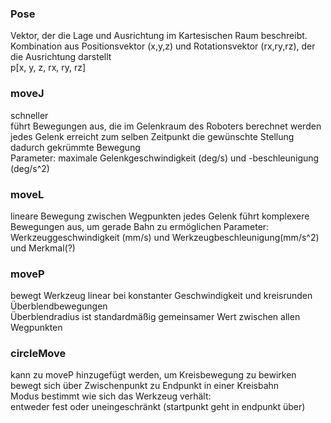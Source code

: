 ### Pose

Vektor, der die Lage und Ausrichtung im Kartesischen Raum beschreibt.  
Kombination aus Positionsvektor (x,y,z) und Rotationsvektor (rx,ry,rz), der die Ausrichtung darstellt  
p[x, y, z, rx, ry, rz]


### moveJ
schneller  
führt Bewegungen aus, die im Gelenkraum des Roboters berechnet werden  
jedes Gelenk erreicht zum selben Zeitpunkt die gewünschte Stellung  
dadurch gekrümmte Bewegung  
Parameter: maximale Gelenkgeschwindigkeit (deg/s) und -beschleunigung (deg/s^2)

### moveL
lineare Bewegung zwischen Wegpunkten
jedes Gelenk führt komplexere Bewegungen aus, um gerade Bahn zu ermöglichen
Parameter: Werkzeuggeschwindigkeit (mm/s) und Werkzeugbeschleunigung(mm/s^2) und Merkmal(?)

### moveP
bewegt Werkzeug linear bei konstanter Geschwindigkeit und kreisrunden  Überblendbewegungen   
Überblendradius ist standardmäßig gemeinsamer Wert zwischen allen Wegpunkten  

### circleMove
kann zu moveP hinzugefügt werden, um Kreisbewegung zu bewirken  
bewegt sich über Zwischenpunkt zu Endpunkt in einer Kreisbahn  
Modus bestimmt wie sich das Werkzeug verhält:  
entweder fest oder uneingeschränkt (startpunkt geht in endpunkt über) 

